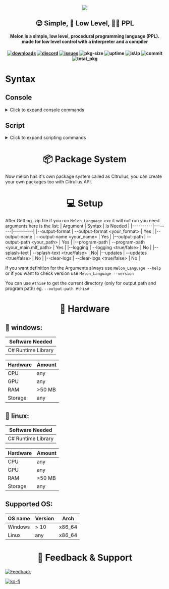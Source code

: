 <p align="center">
  <img
    src="https://user-images.githubusercontent.com/69463173/158062823-ea321f58-0fdc-44f0-a3c2-143848e7f8f0.png"
  >
  <h2 align="center">😉 Simple, 💾 Low Level, 👨‍💻 PPL</h2>
  <h4 align="center">Melon is a simple, low level, procedural programming language (PPL). made for low level control with a interpreter and a compiler<h4>
</p>
  
<p align="center">
  <a href="https://github.com/pradosh-arduino/Melon-Language/releases"><img src="https://img.shields.io/github/downloads/pradosh-arduino/Melon-Language/total?style=flat-square" alt="downloads"></a>
<a href="https://discord.gg/ChP4RMgcKG"><img src="https://img.shields.io/discord/902455221039530004?style=flat-square" alt="discord"></a>
<a href="https://github.com/pradosh-arduino/Melon-Language/issues"><img src="https://img.shields.io/github/issues/pradosh-arduino/Melon-Language?style=flat-square" alt="issues"></a>
<img src="https://img.shields.io/github/repo-size/pradosh-arduino/Citrullus-Packages?label=Citrullus%20Packages%20Size&amp;style=flat-square" alt="pkg-size">
<img src="https://img.shields.io/uptimerobot/ratio/m790982313-6e394aca6d9e2adb44b814f0?style=flat-square" alt="uptime">
<img src="https://img.shields.io/uptimerobot/status/m790982313-6e394aca6d9e2adb44b814f0?style=flat-square" alt="isUp">
<img src="https://img.shields.io/github/last-commit/pradosh-arduino/Melon-Language?style=flat-square" alt="commit">
<img src="https://img.shields.io/github/directory-file-count/pradosh-arduino/Citrullus-Package?label=Total%20Citrullus%20Package&style=flat-square" alt="totat_pkg">
</p>
  
#
  
# Syntax
## Console
<details>
  <summary>Click to expand console commands</summary>
  
  | Commands | Info |
|----------|------|
|> | move the cursor right by 1 |
|< |   move the cursor left by 1 |
|+ | add the Address that is selected in cursor |
|- |   subtract the Address that is selected in cursor |
|; |   print the Array in the screen |
|compile |  compile the values into a executable file |
|clear |  clears the screen |
|reset |  resets all address |
|run |  runs the script |
|run-text |  executes the addresses in text format |
|write |  writes a custom value into address |
|jump |  jumps to a certain position |
|copy |  copy the address to a specific place |
|if |  check if the address is <your_value> or not |
|calc |  do math |
|var |  save a variable |
|write-var |  write a saved variable to a address that is selected by cursor position |
|read-var |  Read The variables |
|var-def| Prints the lists of vars that is defined |
|import | You can import build in librarys |
|load-pkg | loads a package |
|gen-pkg | generates a package with main.mlf |
|fetch-pkg | downloads a pkg from [Citrullus Server](https://cdn.jsdelivr.net/gh/pradosh-arduino/Citrullus-Packages/) |
| time | showns time it even has like `time.month` to show current month or `time.day` or `time.week` etc|
|quit/exit |  closes melon |
  
### Heap
 | Commands | Info |
 |----------|------|
 |~malloc~ |  ~dynamic memory allocation, used with `import <next_line> heap`~ |
 |~free~ | ~returns back the values to the memory~ |
  
 **going to get removed**
 
### Graphics
 | Commands | Info |
 |----------|------|
 | println | prints a text then goes to a new line |
 | printf | prints a text |
 | colour | changes console colour |
 | set-cursor-pos | sets cursor pos |
  
</details>
 
## Script
  <details>
    <summary>Click to expand scripting commands</summary>
    
| Commands | Info |
|----------|------|
|> | move the cursor right by 1 |
|< |   move the cursor left by 1 |
|+ | add the Address that is selected in cursor |
|- |   subtract the Address that is selected in cursor |
|; |   print the Array in the screen |
|clear |  clears the screen |
|reset |  resets all address |
|run-text |  executes the program in text format |
|write |  writes a custom value into address |
|jump |  jumps to a certain position |
|copy |  copy the address to a specific place |
|if |  check if the address is <your_value> or not |
|calc |  do math |
|var |  save a variable |
|write-var |  write a saved variable to a address that is selected by cursor position |
|read-var |  Read The variables |
|find-var | Find every variables |
| goto | goto start to loop infinitly or goto end to end the script much like return in C# |
| sleep | A thread based timer (Milliseconds) |
| importf | Import other .mlf to your main.mlf |
| importl | imports any built-in library |
|quit |  quit the console with a error code|

### Graphics
 | Commands | Info |
 |----------|------|
 | println | prints a text then goes to a new line |
 | printf | prints a text |
 
</details>
  
<h1 align="center">📦 <strong>Package System</strong></h1>
  
Now melon has it's own package system called as Citrullus, you can create your own packages too with Citrullus API.

<h1 align="center">💻 <strong>Setup</strong></h1>
  
After Getting .zip file if you run `Melon Language.exe` it will not run you need arguments here is the list:
  | Argument | Syntax | Is Needed |
  |----------|--------|----------|
  |--output-format | --output-format <your_format> | Yes |
  |--output-name | --output-name <your_name> | Yes |
  |--output-path | --output-path <your_path> | Yes |
  |--program-path | --program-path <your_main.mlf_path> | Yes |
  |--logging | --logging <true/false> | No |
  |--splash-text | --splash-text <true/false> | No|
  |--updates | --updates <true/false> | No |
  |--clear-logs | --clear-logs <true/false> | No |
  
  If you want definition for the Arguments always use `Melon_Language --help` or if you want to check version use `Melon_Language --version`
  
  You can use `#this#` to get the current directory (only for output path and program path) eg. `--output-path #this#`
  
  <h1 align="center">💽 <strong>Hardware</strong></h1>
  
  ## 🚪 windows:
  
  |Software Needed |
  |----------------|
  | C# Runtime Library |
    
  | Hardware | Amount |
  |----------|--------|
  |CPU | any |
  | GPU | any |
  | RAM | >50 MB |
  | Storage | any |

  ## 🐧 linux:
  
  |Software Needed |
  |----------------|
  | C# Runtime Library |
  
  | Hardware | Amount |
  |----------|--------|
  |CPU | any |
  | GPU | any |
  | RAM | >50 MB |
  | Storage | any |
  
  ## Supported OS:
  
  | OS name | Version | Arch |
  |---------|---------| -----|
  | Windows | > 10 | x86_64 |
  | Linux | any | x86_64 |
  
<h1 align="center">💝 <strong>Feedback & Support</strong></h1>
  
 [![Feedback](https://img.shields.io/badge/Feedback-Github-green?style=flat-square)](https://gist.github.com/pradosh-arduino/4bf93fbf971f583c4d946282dac60e32)
  
 <p><a href="ko-fi.com/pradosh_arduino"><img src="https://ko-fi.com/img/githubbutton_sm.svg" alt="ko-fi"></a></p>
 
